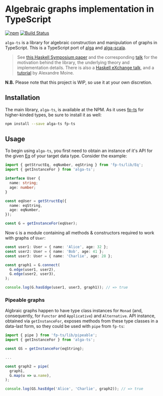 # Algebraic graphs implementation in TypeScript

[![npm](https://img.shields.io/npm/v/alga-ts.svg)](https://www.npmjs.com/package/alga-ts)
[![Build Status](https://travis-ci.org/algebraic-graphs/typescript.svg)](https://travis-ci.org/algebraic-graphs/typescript)


`alga-ts` is a library for algebraic construction and manipulation of graphs in TypeScript. This is a TypeScript port of [alga](https://github.com/snowleopard/alga) and [alga-scala](https://github.com/algebraic-graphs/scala).

> See [this Haskell Symposium paper](https://github.com/snowleopard/alga-paper) and the corresponding [talk](https://www.youtube.com/watch?v=EdQGLewU-8k) for the motivation behind the library, the underlying theory and implementation details. There is also a [Haskell eXchange talk](https://skillsmatter.com/skillscasts/10635-algebraic-graphs), and a [tutorial](https://nobrakal.github.io/alga-tutorial) by Alexandre Moine.

**N.B.** Please note that this project is WIP, so use it at your own discretion.

## Installation

The main library, `alga-ts`, is available at the NPM. As it uses [fp-ts](https://github.com/gcanti/fp-ts) for higher-kinded types, be sure to install it as well:

```sh
npm install --save alga-ts fp-ts
```

## Usage

To begin using `alga-ts`, you first need to obtain an instance of it's API for the given [Eq](https://dev.to/gcanti/getting-started-with-fp-ts-setoid-39f3) of your target data type. Consider the example:

```ts
import { getStructEq, eqNumber, eqString } from 'fp-ts/lib/Eq';
import { getInstanceFor } from 'alga-ts';

interface User {
  name: string;
  age: number;
}

const eqUser = getStructEq({
  name: eqString,
  age: eqNumber,
});

const G = getInstanceFor(eqUser);
```

Now `G` is a module containing all methods & constructors required to work with graphs of `User`:

```ts
const user1: User = { name: 'Alice', age: 32 };
const user2: User = { name: 'Bob', age: 41 };
const user3: User = { name: 'Charlie', age: 28 };

const graph1 = G.connect(
  G.edge(user1, user2),
  G.edge(user2, user3),
);

console.log(G.hasEdge(user1, user3, graph1)); // => true
```

### Pipeable graphs

Algbraic graphs happen to have type class instances for `Monad` (and, consequently, for `Functor` and `Applicative`) and `Alternative`. API instance, obtained via `getInstanceFor`, exposes methods from these type classes in a data-last form, so they could be used with `pipe` from `fp-ts`:

```ts
import { pipe } from 'fp-ts/lib/pipeable';
import { getInstanceFor } from 'alga-ts';

const GS = getInstanceFor(eqString);

...

const graph2 = pipe(
  graph1,
  G.map(u => u.name),
);

console.log(GS.hasEdge('Alice', 'Charlie', graph2)); // => true
```

